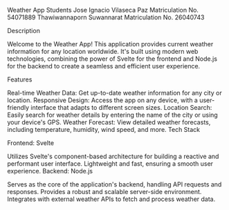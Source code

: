 Weather App
Students
Jose Ignacio Vilaseca Paz  Matriculation No. 54071889
Thawiwannaporn Suwannarat Matriculation No. 26040743

Description

Welcome to the Weather App! This application provides current weather information for any location worldwide. It's built using modern web technologies, combining the power of Svelte for the frontend and Node.js for the backend to create a seamless and efficient user experience.

Features

Real-time Weather Data: Get up-to-date weather information for any city or location.
Responsive Design: Access the app on any device, with a user-friendly interface that adapts to different screen sizes.
Location Search: Easily search for weather details by entering the name of the city or using your device's GPS.
Weather Forecast: View detailed weather forecasts, including temperature, humidity, wind speed, and more.
Tech Stack

Frontend: Svelte

Utilizes Svelte's component-based architecture for building a reactive and performant user interface.
Lightweight and fast, ensuring a smooth user experience.
Backend: Node.js

Serves as the core of the application's backend, handling API requests and responses.
Provides a robust and scalable server-side environment.
Integrates with external weather APIs to fetch and process weather data.
